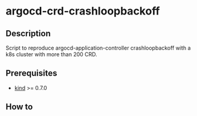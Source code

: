 # argocd-crd-crashloopbackoff

## Description

Script to reproduce argocd-application-controller crashloopbackoff with a k8s cluster with more than 200 CRD.

## Prerequisites

- [kind](https://kind.sigs.k8s.io/) >= 0.7.0

## How to

